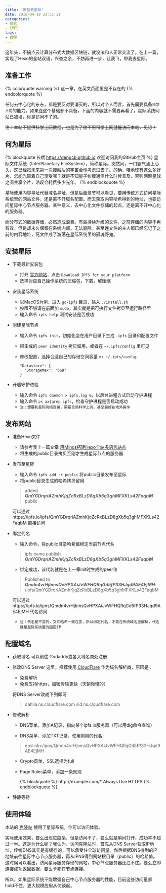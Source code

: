 ```yaml
---
title: '带我去星际'
date: 2018-04-19 23:35:11
categories:
- 网站
- IPFS
tags:
- 教程
---
```

这年头，不搞点云计算分布式大数据区块链，就没法和人正常交流了。在上一篇，实现了Hexo的全站双语，兴奋之余，不妨再进一步，让我飞，带我去星际。

<!--more-->

## 准备工作
{% colorquote warning %}
这一章，在英文页面里是不存在的
{% endcolorquote %}

任何去中心化的东东，都是要反对要消灭的，所以对个人而言，首先需要具备`科学上网`的能力。如果连这个基础都不具备，下面的内容就不需要再看了，星际系统网站已被墙，你是访问不了的。

~~注：本站不提供科学上网教程，也是为了你不用科学上网就能访问本站，见谅！~~

## 何为星际
{% blockquote 长斌 https://dengcb.github.io 欢迎访问我的GitHub主页 %}
星际文件系统（InterPlanetary FileSystem），简称星际。突然间，一口霸气涌上心头，这已经把未来第一次接触后的宇宙合作考虑进去了。的确，咱地球有这么多好片，怎能光顾着自己享受呢？就是不知量子纠缠通信什么时候普及，否则两颗星球之间共享个片，浩叹会耗费多少光年。
{% endblockquote %}

星际使用内容寻址代替域名寻址，但是后面章节可以看见，要用传统方式访问星际系统里的网站文件，还是离不开域名配置。而去获取内容哈希得到的地址，也要访问星际中心节点服务器。某种意义，去中心化文件存储的起点，还是离不开中心化的服务器。

而分布式的数据存储，必然造成浪费。有些持续升级的文件，之前存储的内容不再有效，但是却永久保留在系统内部，无法删除。甚至连文件的主人都已经忘记了之前的内容地址，死文件成了游荡在星际系统里的孤魂野鬼。

## 安装星际
- 下载最新安装包
  - 打开 [官方网站](https://ipfs.io/docs/install/)，点击 `Download IPFS for your platform`
  - 选择对应自己操作系统的压缩包，下载，解压缩
  
  
- 安装星际系统
  - 以MacOS为例，进入 `go-ipfs` 目录，输入 `./install.sh`
  - 权限不够请在前面加 `sudo`，其实就是把可执行文件拷贝至运行路径里
  - 输入命令 `ipfs help` 测试安装是否成功
  
  
- 创建星际节点
  - 输入命令 `ipfs init`，初始化会在用户目录下生成 `.ipfs` 目录和配置文件
  - 把生成的 `peer identity` 拷贝留用，或者在 `~/.ipfs/config` 里可见
  - 修改配置，选择合适自己的存储空间容量 `vi ~/.ipfs/config`

        "Datastore": {
          "StorageMax": "6GB"
        }
  
  
- 开启守护进程
  - 输入命令 `ipfs daemon > ipfs.log &`，以后台进程方式启动守护进程
  - 输入命令 `ps ax|grep ipfs`，检查守护进程是否启动成功
  - `注：想要和星际网络连接，需要全局科学上网，甚至最好在墙外操作`

## 发布网站
- 准备Hexo文件
  - 请参考我上一篇文章 [用Minos搭建Hexo全站多语言站点](/zh/hexo-minos-multi-language/)
  - 将生成的public目录拷贝至刚才生成星际节点的服务器
  
  
- 发布至星际
  - 输入命令 `ipfs add -r public` 将public目录发布至星际
  - 将public目录生成的哈希拷贝留用
  > added ***QmYGDrqriAZmhKjqZcRxBLzD8gXb5q3ghMFXKLs42FaqbM*** public

    可以通过https://ipfs.io/ipfs/QmYGDrqriAZmhKjqZcRxBLzD8gXb5q3ghMFXKLs42FaqbM 直接访问
  
  
- 绑定代名
  - 输入命令，将public目录哈希值绑定当前节点代名
  > ipfs name publish ***QmYGDrqriAZmhKjqZcRxBLzD8gXb5q3ghMFXKLs42FaqbM***

  - 绑定成功，该代名就是在上一章init时生成的peer值
  > Published to ***Qmdn4vrHjbmsQvHPXAiJvWFHQRqGd5fP33HJqd9AE4EjMH***: /ipfs/QmYGDrqriAZmhKjqZcRxBLzD8gXb5q3ghMFXKLs42FaqbM

    可以通过https://ipfs.io/ipns/Qmdn4vrHjbmsQvHPXAiJvWFHQRqGd5fP33HJqd9AE4EjMH 代名访问

  - `注：代名是不变的，文件哈希一直在变，所以绑定代名，才能在传统域名里解析，代名就是星际系统里的固定IP`

## 配置域名
- 获取域名
  可以前往 Godaddy或各大域名商处注册
  
  
- 修改DNS Server
  这里，推荐使用 [CloudFlare](https://www.cloudflare.com) 作为域名解析商，原因是：
  - 免费解析
  - 免费支持https，加密传输更快（天朝你懂的）

  将DNS Server改成下列即可
  > dahlia.ns.cloudflare.com
  > sid.ns.cloudflare.com
  
  
- 修改解析
  - DNS菜单，添加A记录，指向某个ipfs.io服务器（可以用dig命令查询）

  - DNS菜单，添加TXT记录，使用刚刚的代名
  > dnslink=/ipns/Qmdn4vrHjbmsQvHPXAiJvWFHQRqGd5fP33HJqd9AE4EjMH

  - Crypto菜单，SSL选择为full
  - Page Rules菜单，添加一条规则

    {% blockquote %}
    ht<span>tp://</span>exa<span>mple.c</span>om/*
    Always Use HTTPS
    {% endblockquote %}
  
  
- 静静等待

## 使用体验
本站的 [克隆站](https://dengcb.net) 使用了星际系统，你可以访问体验。

实际使用效果，要么出现进度条，但是访问不了，要么就是瞬间打开，成功率不超过一半。这是为什么呢？我认为，访问克隆站时，首先从DNS Server获取IP地址，传统DNS其实是有缓存的，可以承受住全球访问量。然后根据DNS得到的IP地址前往星际中心节点服务器，再从IPNS得到网站根目录（public）的哈希值。这时候可以看出，访问星际服务存储的网站，中心节点服务器还扛不住。要么立即连接成功返回数据，要么卡死在节点连接。

所以，如果星际系统不能增强自己中心节点服务器的性能，目前这些访问量都hold不住，更大规模应用从何谈起。